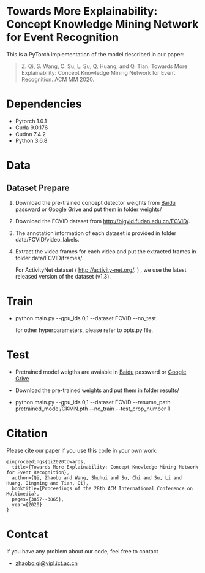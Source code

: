 # Towards More Explainability: Concept Knowledge Mining Network for Event Recognition

This is a PyTorch implementation of the model described in our paper:

> Z. Qi, S. Wang, C. Su, L. Su, Q. Huang, and Q. Tian. Towards More Explainability: Concept Knowledge Mining Network for Event Recognition. ACM MM 2020.

# Dependencies

  * Pytorch 1.0.1
  * Cuda 9.0.176
  * Cudnn 7.4.2
  * Python 3.6.8 

# Data

## Dataset Prepare

1. Download the pre-trained concept detector weights from [Baidu]() passward  or [Google Grive](https://drive.google.com/drive/folders/1jPssDmtePpwiJEIdZtNqM6PlLeo5uSyo) and put them in folder weights/

2. Download the FCVID dataset from http://bigvid.fudan.edu.cn/FCVID/.

3. The annotation information of each  dataset is provided in folder data/FCVID/video_labels.

4. Extract the video frames for each video and put the extracted frames in folder data/FCVID/frames/.

   For ActivityNet dataset ( http://activity-net.org/. ) , we use the latest released version of the dataset (v1.3).

# Train

* python main.py --gpu_ids 0,1 --dataset FCVID  --no_test

  for other hyperparameters, please refer to opts.py file.

# Test

* Pretrained model weigths are avaiable in [Baidu]() passward  or [Google Grive](https://drive.google.com/drive/folders/1Ksnc9-LQ9b9qtVqokl77QLddBAgZXixf)
* Download the pre-trained weights and put them in folder results/

* python main.py --gpu_ids 0,1 --dataset FCVID  --resume_path pretrained_model/CKMN.pth --no_train --test_crop_number 1


# **Citation**

Please cite our paper if you use this code in your own work:

```
@inproceedings{qi2020towards,
  title={Towards More Explainability: Concept Knowledge Mining Network for Event Recognition},
  author={Qi, Zhaobo and Wang, Shuhui and Su, Chi and Su, Li and Huang, Qingming and Tian, Qi},
  booktitle={Proceedings of the 28th ACM International Conference on Multimedia},
  pages={3857--3865},
  year={2020}
}
```

# Contcat

If you have any problem about our code, feel free to contact

- [zhaobo.qi@vipl.ict.ac.cn](mailto:zhaobo.qi@vipl.ict.ac.cn)
